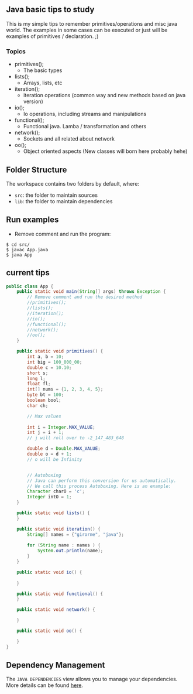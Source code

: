 ## Java basic tips to study

This is my simple tips to remember primitives/operations and misc java world.
The examples in some cases can be executed or just will be examples of primitives / declaration. ;)

### Topics
- primitives();
    - The basic types
- lists();
    - Arrays, lists, etc
- iteration();
    - iteration operations (common way and new methods based on java version)
- io();
    - Io operations, including streams and manipulations
- functional();
    - Functional java. Lamba / transformation and others
- network();
    - Sockets and all related about network
- oo();
    - Object oriented aspects (New classes will born here probably hehe)

## Folder Structure

The workspace contains two folders by default, where:

- `src`: the folder to maintain sources
- `lib`: the folder to maintain dependencies

## Run examples
- Remove comment and run the program:

```
$ cd src/
$ javac App.java
$ java App
```

## current tips
```java
public class App {
    public static void main(String[] args) throws Exception {
        // Remove comment and run the desired method
        //primitives();
        //lists();
        //iteration();
        //io();
        //functional();
        //network();
        //oo();
    }

    public static void primitives() {
        int a, b = 10;
        int big = 100_000_00;
        double c = 10.10;
        short s;
        long l;
        float fl;
        int[] nums = {1, 2, 3, 4, 5};
        byte bt = 100;
        boolean bool;
        char ch;

        // Max values
        
        int i = Integer.MAX_VALUE;
        int j = i + 1;
        // j will roll over to -2_147_483_648

        double d = Double.MAX_VALUE;
        double o = d + 1;
        // o will be Infinity


        // Autoboxing
        // Java can perform this conversion for us automatically.
        // We call this process Autoboxing. Here is an example:
        Character charO = 'c';
        Integer intO = 1;
    }

    public static void lists() {
    }

    public static void iteration() {
        String[] names = {"girorme", "java"};
        
        for (String name : names ) {
            System.out.println(name);
        }
    }

    public static void io() {
        
    }

    public static void functional() {
    }

    public static void network() {

    }

    public static void oo() {

    }
}

```

## Dependency Management

The `JAVA DEPENDENCIES` view allows you to manage your dependencies. More details can be found [here](https://github.com/microsoft/vscode-java-pack/blob/master/release-notes/v0.9.0.md#work-with-jar-files-directly).
